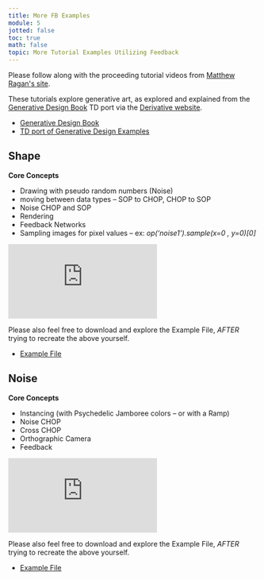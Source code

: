 ```yaml
---
title: More FB Examples
module: 5
jotted: false
toc: true
math: false
topic: More Tutorial Examples Utilizing Feedback
---
```


Please follow along with the proceeding tutorial videos from [Matthew Ragan's site](https://matthewragan.com/2015/03/29/thp-494-598-generative-design-shape-and-noise-touchdesigner/).

These tutorials explore generative art, as explored and explained from the [Generative Design Book](http://www.generative-gestaltung.de/1/) TD port via the [Derivative website](https://docs.derivative.ca/index.php?title=Generative_Design).

- [Generative Design Book](http://www.generative-gestaltung.de/1/)
- [TD port of Generative Design Examples](https://docs.derivative.ca/index.php?title=Generative_Design)

## Shape

**Core Concepts**

  * Drawing with pseudo random numbers (Noise)
* moving between data types – SOP to CHOP, CHOP to SOP
* Noise CHOP and SOP
* Rendering
* Feedback Networks
* Sampling images for pixel values – ex: *op(‘noise1’).sample(x=0 , y=0)[0]*


<div class="embed-responsive embed-responsive-16by9"><iframe class="embed-responsive-item" src="https://www.youtube.com/embed/wubew8E4rZg" frameborder="0" allow="accelerometer; autoplay; encrypted-media; gyroscope; picture-in-picture" allowfullscreen></iframe></div>

Please also feel free to download and explore the Example File, _AFTER_ trying to recreate the above yourself.

- [Example File](https://raganmd.files.wordpress.com/2015/01/thp494-598_3-16.zip)

## Noise

**Core Concepts**

* Instancing (with Psychedelic Jamboree colors – or with a Ramp)
* Noise CHOP
* Cross CHOP
* Orthographic Camera
* Feedback

<div class="embed-responsive embed-responsive-16by9"><iframe class="embed-responsive-item" src="https://www.youtube.com/embed/S1an3COD5Ak" frameborder="0" allow="accelerometer; autoplay; encrypted-media; gyroscope; picture-in-picture" allowfullscreen></iframe></div>

Please also feel free to download and explore the Example File, _AFTER_ trying to recreate the above yourself.

- [Example File](https://raganmd.files.wordpress.com/2015/01/thp494-598_3-16.zip)
